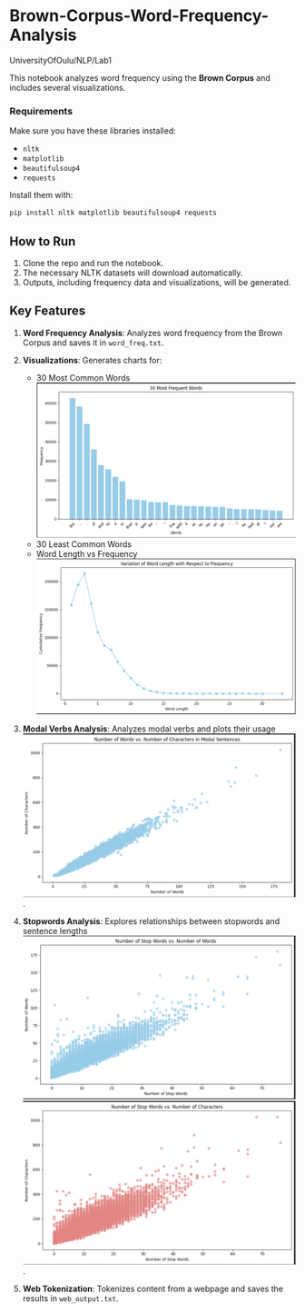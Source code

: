 # Brown-Corpus-Word-Frequency-Analysis
UniversityOfOulu/NLP/Lab1

This notebook analyzes word frequency using the **Brown Corpus** and includes several visualizations. 

### Requirements
Make sure you have these libraries installed:
- `nltk`
- `matplotlib`
- `beautifulsoup4`
- `requests`

Install them with:
```bash
pip install nltk matplotlib beautifulsoup4 requests
```

## How to Run
1. Clone the repo and run the notebook.
2. The necessary NLTK datasets will download automatically.
3. Outputs, including frequency data and visualizations, will be generated.

## Key Features

1. **Word Frequency Analysis**: Analyzes word frequency from the Brown Corpus and saves it in `word_freq.txt`.

2. **Visualizations**: Generates charts for:
   - 30 Most Common Words ![Most Common Words](Q3.png)
   - 30 Least Common Words
   - Word Length vs Frequency ![Word Length vs Frequency](Q4.png)

3. **Modal Verbs Analysis**: Analyzes modal verbs and plots their usage ![Modal Verbs Analysis](Q5.png).

4. **Stopwords Analysis**: Explores relationships between stopwords and sentence lengths ![Stopwords Analysis - Words](Q61.png) ![Stopwords Analysis - Characters](Q62.png).

5. **Web Tokenization**: Tokenizes content from a webpage and saves the results in `web_output.txt`.
